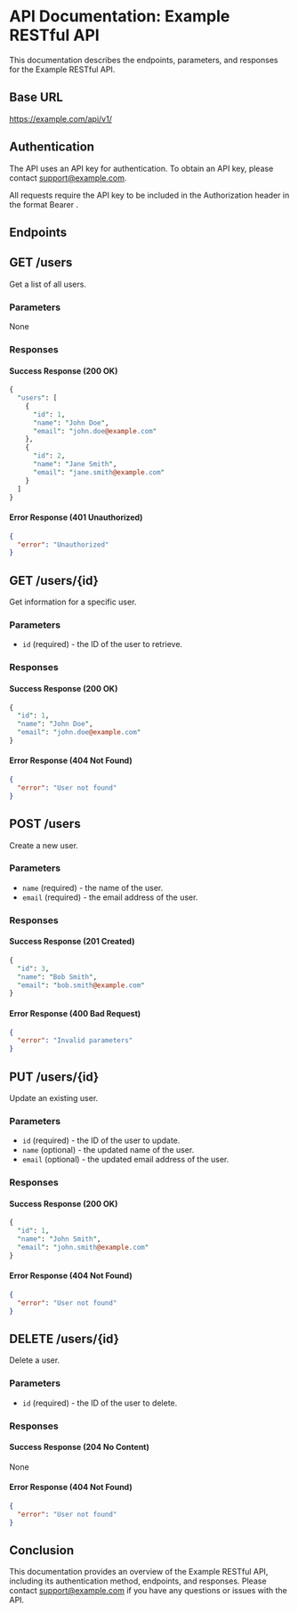 # API Documentation: Example RESTful API
This documentation describes the endpoints, parameters, and responses for the Example RESTful API.

## Base URL
https://example.com/api/v1/

## Authentication
The API uses an API key for authentication. To obtain an API key, please contact support@example.com.

All requests require the API key to be included in the Authorization header in the format Bearer <API Key>.

## Endpoints

## GET /users
Get a list of all users.

### Parameters
None

### Responses

#### Success Response (200 OK)

```perl
{
  "users": [
    {
      "id": 1,
      "name": "John Doe",
      "email": "john.doe@example.com"
    },
    {
      "id": 2,
      "name": "Jane Smith",
      "email": "jane.smith@example.com"
    }
  ]
}
```

#### Error Response (401 Unauthorized)

```json
{
  "error": "Unauthorized"
}
```

## GET /users/{id}

Get information for a specific user.

### Parameters

- `id` (required) - the ID of the user to retrieve.

### Responses

#### Success Response (200 OK)

```perl
{
  "id": 1,
  "name": "John Doe",
  "email": "john.doe@example.com"
}
```

#### Error Response (404 Not Found)

```json
{
  "error": "User not found"
}
```

## POST /users
Create a new user.

### Parameters
- `name` (required) - the name of the user.
- `email` (required) - the email address of the user.

### Responses

#### Success Response (201 Created)

```perl
{
  "id": 3,
  "name": "Bob Smith",
  "email": "bob.smith@example.com"
}
```

#### Error Response (400 Bad Request)

```json
{
  "error": "Invalid parameters"
}
```

## PUT /users/{id}
Update an existing user.

### Parameters

- `id` (required) - the ID of the user to update.
- `name` (optional) - the updated name of the user.
- `email` (optional) - the updated email address of the user.

### Responses

#### Success Response (200 OK)

```perl
{
  "id": 1,
  "name": "John Smith",
  "email": "john.smith@example.com"
}
```

#### Error Response (404 Not Found)

```json
{
  "error": "User not found"
}
```

## DELETE /users/{id}
Delete a user.

### Parameters
- `id` (required) - the ID of the user to delete.

### Responses

#### Success Response (204 No Content)
None

#### Error Response (404 Not Found)

```json
{
  "error": "User not found"
}
```

## Conclusion
This documentation provides an overview of the Example RESTful API, including its authentication method, endpoints, and responses. 
Please contact support@example.com if you have any questions or issues with the API.
